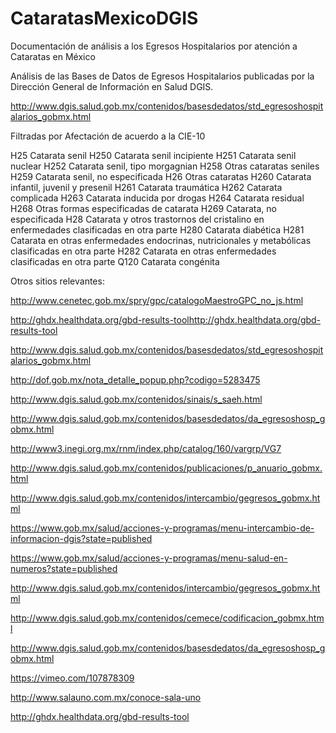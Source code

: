 # CataratasMexicoDGIS
Documentación de análisis a los Egresos Hospitalarios por atención a Cataratas en México

Análisis de las Bases de Datos de Egresos Hospitalarios publicadas por la Dirección General de Información en Salud DGIS. 

http://www.dgis.salud.gob.mx/contenidos/basesdedatos/std_egresoshospitalarios_gobmx.html

Filtradas por Afectación de acuerdo a la CIE-10

H25  Catarata senil
H250 Catarata senil incipiente
H251 Catarata senil nuclear
H252 Catarata senil, tipo morgagnian
H258 Otras cataratas seniles
H259 Catarata senil, no especificada
H26 Otras cataratas
H260 Catarata infantil, juvenil y presenil
H261 Catarata traumática
H262 Catarata complicada
H263 Catarata inducida por drogas
H264 Catarata residual
H268 Otras formas especificadas de catarata
H269 Catarata, no especificada
H28 Catarata y otros trastornos del cristalino en enfermedades clasificadas en otra parte
H280 Catarata diabética
H281 Catarata en otras enfermedades endocrinas, nutricionales y metabólicas clasificadas en otra parte
H282 Catarata en otras enfermedades clasificadas en otra parte
Q120 Catarata congénita



Otros sitios relevantes:

http://www.cenetec.gob.mx/spry/gpc/catalogoMaestroGPC_no_js.html

http://ghdx.healthdata.org/gbd-results-toolhttp://ghdx.healthdata.org/gbd-results-tool

http://www.dgis.salud.gob.mx/contenidos/basesdedatos/std_egresoshospitalarios_gobmx.html

http://dof.gob.mx/nota_detalle_popup.php?codigo=5283475

http://www.dgis.salud.gob.mx/contenidos/sinais/s_saeh.html

http://www.dgis.salud.gob.mx/contenidos/basesdedatos/da_egresoshosp_gobmx.html

http://www3.inegi.org.mx/rnm/index.php/catalog/160/vargrp/VG7

http://www.dgis.salud.gob.mx/contenidos/publicaciones/p_anuario_gobmx.html

http://www.dgis.salud.gob.mx/contenidos/intercambio/gegresos_gobmx.html

https://www.gob.mx/salud/acciones-y-programas/menu-intercambio-de-informacion-dgis?state=published

https://www.gob.mx/salud/acciones-y-programas/menu-salud-en-numeros?state=published

http://www.dgis.salud.gob.mx/contenidos/intercambio/gegresos_gobmx.html

http://www.dgis.salud.gob.mx/contenidos/cemece/codificacion_gobmx.html

http://www.dgis.salud.gob.mx/contenidos/basesdedatos/da_egresoshosp_gobmx.html

https://vimeo.com/107878309

http://www.salauno.com.mx/conoce-sala-uno

http://ghdx.healthdata.org/gbd-results-tool
